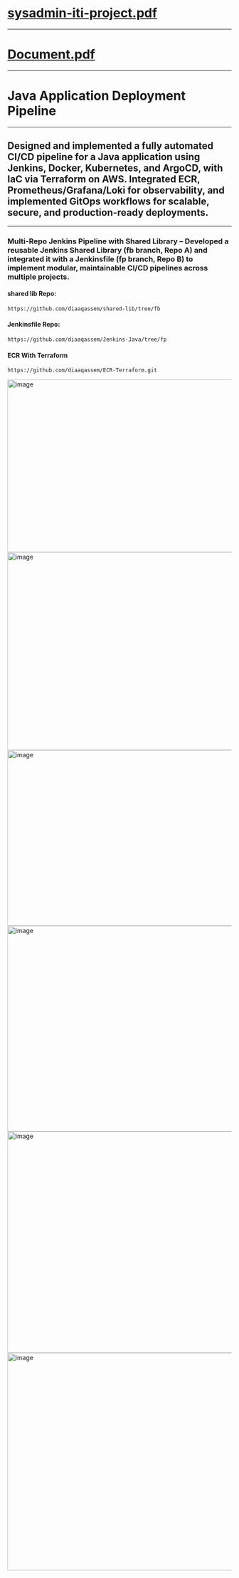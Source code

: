 # [sysadmin-iti-project.pdf](https://github.com/user-attachments/files/21764445/sysadmin-iti-project.pdf)
---
# [Document.pdf](https://github.com/user-attachments/files/21765222/Document.pdf)

---
# Java Application Deployment Pipeline	
---
## Designed and implemented a fully automated CI/CD pipeline for a Java application using Jenkins, Docker, Kubernetes, and ArgoCD, with IaC via Terraform on AWS. Integrated ECR, Prometheus/Grafana/Loki for observability, and implemented GitOps workflows for scalable, secure, and production-ready deployments.
---
### Multi-Repo Jenkins Pipeline with Shared Library – Developed a reusable Jenkins Shared Library (fb branch, Repo A) and integrated it with a Jenkinsfile (fp branch, Repo B) to implement modular, maintainable CI/CD pipelines across multiple projects.
#### shared lib Repo:
```
https://github.com/diaaqassem/shared-lib/tree/fb
```
#### Jenkinsfile Repo: 
```
https://github.com/diaaqassem/Jenkins-Java/tree/fp
```
#### ECR With Terraform
```
https://github.com/diaaqassem/ECR-Terraform.git
```
<img width="1125" height="388" alt="image" src="https://github.com/user-attachments/assets/981ca35f-3ee7-4dc2-af28-30dcc89d63c6" />
<img width="1125" height="445" alt="image" src="https://github.com/user-attachments/assets/f34d5fd7-1847-43c7-a626-15332e2bd0e7" />
<img width="1125" height="395" alt="image" src="https://github.com/user-attachments/assets/f4ac5841-4338-433c-8e96-a7d1b4444a2a" />
<img width="1125" height="462" alt="image" src="https://github.com/user-attachments/assets/6bdb16e2-4df4-4a1d-a8a0-334aa30aa898" />

<img width="1125" height="498" alt="image" src="https://github.com/user-attachments/assets/628854a7-f7bd-49b0-890f-2ca3b4c3da6e" />
<img width="1125" height="489" alt="image" src="https://github.com/user-attachments/assets/5f4e91b8-2b8c-4dc9-a974-924c399a0ee7" />
